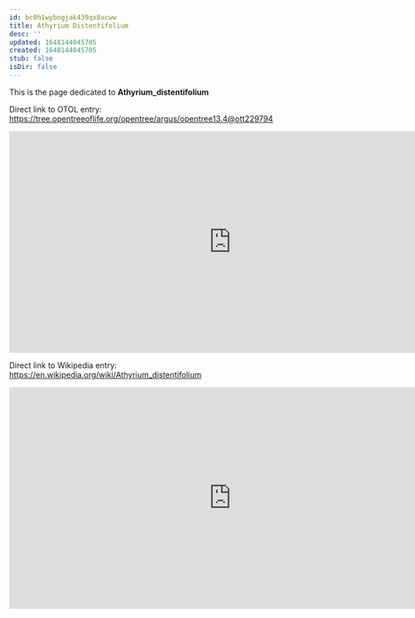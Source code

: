 ```yaml
---
id: bc0h1wybngjak439qx8xcww
title: Athyrium Distentifolium
desc: ''
updated: 1648144045705
created: 1648144045705
stub: false
isDir: false
---
```

This is the page dedicated to **Athyrium_distentifolium**


Direct link to OTOL entry: https://tree.opentreeoflife.org/opentree/argus/opentree13.4@ott229794



<html>
    <body>
    <iframe src="https://tree.opentreeoflife.org/opentree/argus/opentree13.4@ott229794"
    width="800" height="400" frameborder="0" allowfullscreen> </iframe>
    </body>
</html>
    


Direct link to Wikipedia entry: https://en.wikipedia.org/wiki/Athyrium_distentifolium



<html>
    <body>
    <iframe src="https://en.wikipedia.org/wiki/Athyrium_distentifolium"
    width="800" height="400" frameborder="0" allowfullscreen> </iframe>
    </body>
</html>
    
